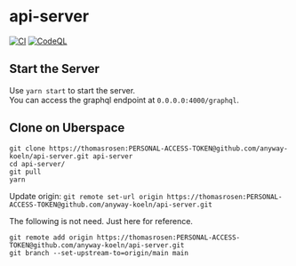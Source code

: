 # api-server

[![CI](https://github.com/anyway-koeln/api-server/actions/workflows/deploy-to-uberspace.yml/badge.svg)](https://github.com/anyway-koeln/api-server/actions/workflows/deploy-to-uberspace.yml)
[![CodeQL](https://github.com/anyway-koeln/api-server/actions/workflows/codeql-analysis.yml/badge.svg)](https://github.com/anyway-koeln/api-server/actions/workflows/codeql-analysis.yml)

## Start the Server
Use `yarn start` to start the server.</br>
You can access the graphql endpoint at `0.0.0.0:4000/graphql`.



## Clone on Uberspace

```
git clone https://thomasrosen:PERSONAL-ACCESS-TOKEN@github.com/anyway-koeln/api-server.git api-server
cd api-server/
git pull
yarn
```

Update origin: `git remote set-url origin https://thomasrosen:PERSONAL-ACCESS-TOKEN@github.com/anyway-koeln/api-server.git`

The following is not need. Just here for reference.
```
git remote add origin https://thomasrosen:PERSONAL-ACCESS-TOKEN@github.com/anyway-koeln/api-server.git
git branch --set-upstream-to=origin/main main
```
